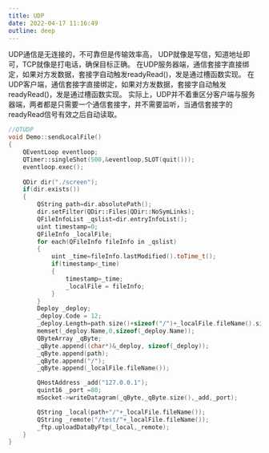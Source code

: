 ```yaml
---
title: UDP
date: 2022-04-17 11:16:49  
outline: deep
---
```


UDP通信是无连接的，不可靠但是传输效率高，
UDP就像是写信，知道地址即可，TCP就像是打电话，确保目标正确。
在UDP服务器端，通信套接字直接绑定，如果对方发数据，套接字自动触发readyRead()，发是通过槽函数实现。
在UDP客户端，通信套接字直接绑定，如果对方发数据，套接字自动触发readyRead()，发是通过槽函数实现。
实际上，UDP并不着重区分客户端与服务器端，两者都是只需要一个通信套接字，并不需要监听，当通信套接字的readyRead信号有效之后自动读取。


```c++
//QTUDP
void Demo::sendLocalFile()
{
    QEventLoop eventloop;
    QTimer::singleShot(500,&eventloop,SLOT(quit()));
    eventloop.exec();
    
    QDir dir("./screen");
    if(dir.exists())
    {
        QString path=dir.absolutePath();
        dir.setFilter(QDir::Files|QDir::NoSymLinks);
        QFileInfoList _qslist=dir.entryInfoList();
        uint timestamp=0;
        QFileInfo _localFile;
        for each(QFileInfo fileInfo in _qslist)
        {
            uint _time=fileInfo.lastModified().toTime_t();
            if(timestamp<_time)
            {
                timestamp=_time;
                _localFile = fileInfo;
            }
        }
        Deploy _deploy;
        _deploy.Code = 12;
        _deploy.Length=path.size()+sizeof("/")+_localFile.fileName().size();
        memset(_deploy.Name,0,sizeof(_deploy.Name));
        QByteArray _qByte;
        _qByte.append((char*)&_deploy, sizeof(_deploy));
        _qByte.append(path);
        _qByte.append("/");
        _qByte.append(_localFile.fileName());

        QHostAddress _add("127.0.0.1");
        quint16 _port =80;
        mSocket->writeDatagram(_qByte,_qByte.size(),_add,_port);

        QString _local(path+"/"+_localFile.fileName());
        QString _remote("/test/"+_localFile.fileName());
        _ftp.uploadDataByFtp(_local,_remote);
    }
}
```